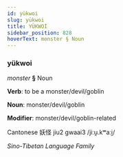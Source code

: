 ```yaml
---
id: yükwoi
slug: yükwoi
title: YÜKWOİ
sidebar_position: 828
hoverText: monster § Noun
---
```


### yükwoi

*monster* **§** Noun

**Verb**: to be a monster/devil/goblin

**Noun**: monster/devil/goblin

**Modifier**: monster/devil/goblin-related

Cantonese 妖怪  jiu2 gwaai3 /jiːu̯.kʷaːi̯/

*Sino-Tibetan Language Family*